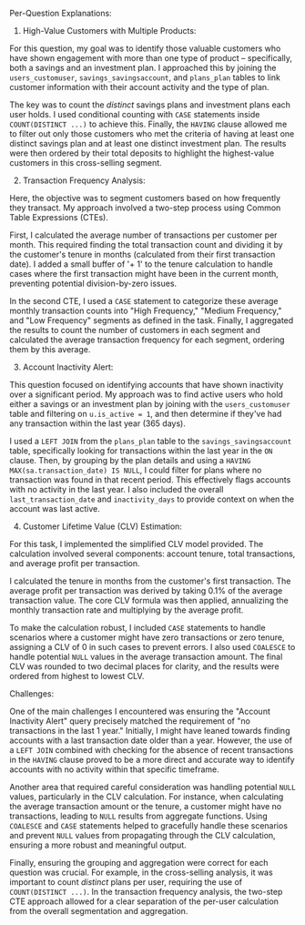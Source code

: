 Per-Question Explanations:

1. High-Value Customers with Multiple Products:

For this question, my goal was to identify those valuable customers who have shown engagement with more than one type of product – specifically, both a savings and an investment plan. I approached this by joining the `users_customuser`, `savings_savingsaccount`, and `plans_plan` tables to link customer information with their account activity and the type of plan.

The key was to count the *distinct* savings plans and investment plans each user holds. I used conditional counting with `CASE` statements inside `COUNT(DISTINCT ...)` to achieve this. Finally, the `HAVING` clause allowed me to filter out only those customers who met the criteria of having at least one distinct savings plan and at least one distinct investment plan. The results were then ordered by their total deposits to highlight the highest-value customers in this cross-selling segment.

2. Transaction Frequency Analysis:

Here, the objective was to segment customers based on how frequently they transact. My approach involved a two-step process using Common Table Expressions (CTEs).

First, I calculated the average number of transactions per customer per month. This required finding the total transaction count and dividing it by the customer's tenure in months (calculated from their first transaction date). I added a small buffer of '+ 1' to the tenure calculation to handle cases where the first transaction might have been in the current month, preventing potential division-by-zero issues.

In the second CTE, I used a `CASE` statement to categorize these average monthly transaction counts into "High Frequency," "Medium Frequency," and "Low Frequency" segments as defined in the task. Finally, I aggregated the results to count the number of customers in each segment and calculated the average transaction frequency for each segment, ordering them by this average.

3. Account Inactivity Alert:

This question focused on identifying accounts that have shown inactivity over a significant period. My approach was to find active users who hold either a savings or an investment plan by joining with the `users_customuser` table and filtering on `u.is_active = 1`, and then determine if they've had any transaction within the last year (365 days).

I used a `LEFT JOIN` from the `plans_plan` table to the `savings_savingsaccount` table, specifically looking for transactions within the last year in the `ON` clause. Then, by grouping by the plan details and using a `HAVING MAX(sa.transaction_date) IS NULL`, I could filter for plans where no transaction was found in that recent period. This effectively flags accounts with no activity in the last year. I also included the overall `last_transaction_date` and `inactivity_days` to provide context on when the account was last active.

4. Customer Lifetime Value (CLV) Estimation:

For this task, I implemented the simplified CLV model provided. The calculation involved several components: account tenure, total transactions, and average profit per transaction.

I calculated the tenure in months from the customer's first transaction. The average profit per transaction was derived by taking 0.1% of the average transaction value. The core CLV formula was then applied, annualizing the monthly transaction rate and multiplying by the average profit.

To make the calculation robust, I included `CASE` statements to handle scenarios where a customer might have zero transactions or zero tenure, assigning a CLV of 0 in such cases to prevent errors. I also used `COALESCE` to handle potential `NULL` values in the average transaction amount. The final CLV was rounded to two decimal places for clarity, and the results were ordered from highest to lowest CLV.

Challenges:

One of the main challenges I encountered was ensuring the "Account Inactivity Alert" query precisely matched the requirement of "no transactions in the last 1 year." Initially, I might have leaned towards finding accounts with a last transaction date older than a year. However, the use of a `LEFT JOIN` combined with checking for the absence of recent transactions in the `HAVING` clause proved to be a more direct and accurate way to identify accounts with no activity within that specific timeframe.

Another area that required careful consideration was handling potential `NULL` values, particularly in the CLV calculation. For instance, when calculating the average transaction amount or the tenure, a customer might have no transactions, leading to `NULL` results from aggregate functions. Using `COALESCE` and `CASE` statements helped to gracefully handle these scenarios and prevent `NULL` values from propagating through the CLV calculation, ensuring a more robust and meaningful output.

Finally, ensuring the grouping and aggregation were correct for each question was crucial. For example, in the cross-selling analysis, it was important to count *distinct* plans per user, requiring the use of `COUNT(DISTINCT ...)`. In the transaction frequency analysis, the two-step CTE approach allowed for a clear separation of the per-user calculation from the overall segmentation and aggregation.

